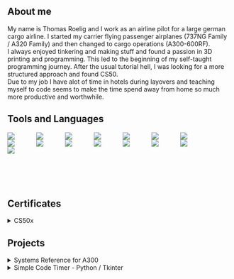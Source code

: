 ## About me
My name is Thomas Roelig and I work as an airline pilot for a large german cargo airline. I started my carrier flying passenger airplanes (737NG Family / A320 Family) and then changed to cargo operations (A300-600RF).<br>
I always enjoyed tinkering and making stuff and found a passion in 3D printing and programming. This led to the beginning of my self-taught programming journey. After the usual tutorial hell, I was looking for a more structured approach and found CS50.<br>
Due to my job I have alot of time in hotels during layovers and teaching myself to code seems to make the time spend away from home so much more productive and worthwhile. 

## Tools and Languages
<img align="left" width="65px" src="https://cdn.jsdelivr.net/gh/devicons/devicon/icons/vscode/vscode-original-wordmark.svg" />
<img align="left" width="65px" src="https://upload.wikimedia.org/wikipedia/commons/thumb/4/4b/Bash_Logo_Colored.svg/1024px-Bash_Logo_Colored.svg.png?20180723054350.svg" />
<img align="left" width="65px" src="https://cdn.jsdelivr.net/gh/devicons/devicon/icons/c/c-original.svg" />
<img align="left" width="65px" src="https://cdn.jsdelivr.net/gh/devicons/devicon/icons/python/python-original-wordmark.svg" />
<img align="left" width="65px" src="https://cdn.jsdelivr.net/gh/devicons/devicon/icons/html5/html5-original-wordmark.svg" />
<img align="left" width="65px" src="https://cdn.jsdelivr.net/gh/devicons/devicon/icons/css3/css3-original-wordmark.svg" />
<img align="left" width="65px" src="https://cdn.jsdelivr.net/gh/devicons/devicon/icons/javascript/javascript-original.svg" />
<img align="left" width="65px" src="https://cdn.jsdelivr.net/gh/devicons/devicon/icons/flask/flask-original-wordmark.svg" />
<img align="left" width="65px" src="https://saidvandeklundert.net/img/jinja_logo.png" />
<img align="left" width="65px" src="https://cdn.jsdelivr.net/gh/devicons/devicon/icons/markdown/markdown-original.svg" />
<img align="left" width="65px" src="https://cdn.jsdelivr.net/gh/devicons/devicon/icons/sqlite/sqlite-original.svg" />
<img align="left" width="65px" src="https://cdn.jsdelivr.net/gh/devicons/devicon/icons/bootstrap/bootstrap-original-wordmark.svg" />
<img align="left" width="65px" src="https://cdn.jsdelivr.net/gh/devicons/devicon/icons/raspberrypi/raspberrypi-original.svg" />
<img align="left" width="65px" src="https://cdn.jsdelivr.net/gh/devicons/devicon/icons/linux/linux-original.svg" />
<img align="left" width="65px" src="https://cdn.jsdelivr.net/gh/devicons/devicon/icons/github/github-original.svg" />
<br><br><br><br><br><br><br>

## Certificates
<details>
<summary>CS50x</summary>
<img width="800px" src="CS50x.png"><br>
<img width="800px" src="edxCS50x.png">
</details>

## Projects
<details>
<summary>Systems Reference for A300</summary>
<p>Website to quickly review the systems of the A300-600RF and create a review pdf for systems and non-normal procedures. For company internal use only, therefore a private repository</p>
<img width="600px" src="projects/A300/Reference0.png"><br>
<img width="600px" src="projects/A300/Reference1.png"><br>
<img width="600px" src="projects/A300/Reference2.png"><br>
<img width="600px" src="projects/A300/Reference3.png"><br>
</details>
<details>
<summary>Simple Code Timer - Python / Tkinter</summary>
<p>I wanted to build a small code timer for myself, to time my sessions. I took this idea to learn a bit of tkinter to create desktop python apps. Since tkinter itself does look rather old I stumbled upon tkkbootstrap. This made the looks of it bit more modern.<a href="https://github.com/JetDev22/Code-Timer"> Go to Project here</a></p>
<img style="float: left" src="projects/CodeTimer/screen1.png">
<img src="projects/CodeTimer/screen2.png"><br>
</details>